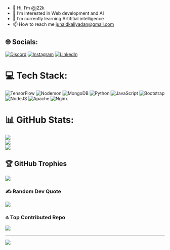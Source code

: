 - 👋 Hi, I’m @j22k
- 👀 I’m interested in Web development and AI 
- 🌱 I’m currently learning Artifitial intelligence
- 📫 How to reach me  junaidkaliyadan@gmail.com

<!---
j22k/j22k is a ✨ special ✨ repository because its `README.md` (this file) appears on your GitHub profile.
You can click the Preview link to take a look at your changes.
--->

## 🌐 Socials:
[![Discord](https://img.shields.io/badge/Discord-%237289DA.svg?logo=discord&logoColor=white)](https://discord.gg/https://discord.com/invite/mmftbsyw) [![Instagram](https://img.shields.io/badge/Instagram-%23E4405F.svg?logo=Instagram&logoColor=white)](https://instagram.com/https://www.instagram.com/junaid22._?igsh=cWNvdnJ5ZmtpdHVm) [![LinkedIn](https://img.shields.io/badge/LinkedIn-%230077B5.svg?logo=linkedin&logoColor=white)](https://linkedin.com/in/https://www.linkedin.com/in/muhammed-junaid-kaliyadan-90a6791b7) 

# 💻 Tech Stack:
![TensorFlow](https://img.shields.io/badge/TensorFlow-%23FF6F00.svg?style=for-the-badge&logo=TensorFlow&logoColor=white) ![Nodemon](https://img.shields.io/badge/NODEMON-%23323330.svg?style=for-the-badge&logo=nodemon&logoColor=%BBDEAD) ![MongoDB](https://img.shields.io/badge/MongoDB-%234ea94b.svg?style=for-the-badge&logo=mongodb&logoColor=white) ![Python](https://img.shields.io/badge/python-3670A0?style=for-the-badge&logo=python&logoColor=ffdd54) ![JavaScript](https://img.shields.io/badge/javascript-%23323330.svg?style=for-the-badge&logo=javascript&logoColor=%23F7DF1E) ![Bootstrap](https://img.shields.io/badge/bootstrap-%238511FA.svg?style=for-the-badge&logo=bootstrap&logoColor=white) ![NodeJS](https://img.shields.io/badge/node.js-6DA55F?style=for-the-badge&logo=node.js&logoColor=white) ![Apache](https://img.shields.io/badge/apache-%23D42029.svg?style=for-the-badge&logo=apache&logoColor=white) ![Nginx](https://img.shields.io/badge/nginx-%23009639.svg?style=for-the-badge&logo=nginx&logoColor=white)
# 📊 GitHub Stats:
![](https://github-readme-stats.vercel.app/api?username=j22k&theme=dark&hide_border=false&include_all_commits=false&count_private=false)<br/>
![](https://github-readme-streak-stats.herokuapp.com/?user=j22k&theme=dark&hide_border=false)<br/>
![](https://github-readme-stats.vercel.app/api/top-langs/?username=j22k&theme=dark&hide_border=false&include_all_commits=false&count_private=false&layout=compact)

## 🏆 GitHub Trophies
![](https://github-profile-trophy.vercel.app/?username=j22k&theme=radical&no-frame=false&no-bg=true&margin-w=4)

### ✍️ Random Dev Quote
![](https://quotes-github-readme.vercel.app/api?type=horizontal&theme=light)

### 🔝 Top Contributed Repo
![](https://github-contributor-stats.vercel.app/api?username=j22k&limit=5&theme=neon&combine_all_yearly_contributions=true)

---
[![](https://visitcount.itsvg.in/api?id=j22k&icon=0&color=0)](https://visitcount.itsvg.in)

<!-- Proudly created with GPRM ( https://gprm.itsvg.in ) -->
